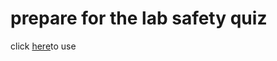 # prepare for the lab safety quiz
click [here](https://11111tao.github.io/ChemistryLabSafetyQuiz/)to use

